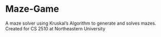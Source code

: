 # Maze-Game
A maze solver using Kruskal’s Algorithm to generate and solves mazes. Created for CS 2510 at Northeastern University
